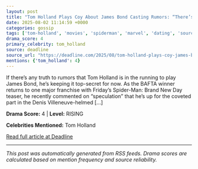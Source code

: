 ```yaml
---
layout: post
title: "Tom Holland Plays Coy About James Bond Casting Rumors: “There’s Speculation”"
date: 2025-08-02 11:14:59 +0000
categories: gossip
tags: ['tom-holland', 'movies', 'spiderman', 'marvel', 'dating', 'source-deadline', 'drama-rising']
drama_score: 4
primary_celebrity: tom_holland
source: deadline
source_url: "https://deadline.com/2025/08/tom-holland-plays-coy-james-bond-casting-rumors-1236477122/"
mentions: {'tom_holland': 4}
---
```


If there&#8217;s any truth to rumors that Tom Holland is in the running to play James Bond, he&#8217;s keeping it top-secret for now. As the BAFTA winner returns to one major franchise with Friday&#8217;s Spider-Man: Brand New Day teaser, he recently commented on &#8220;speculation&#8221; that he&#8217;s up for the coveted part in the Denis Villeneuve-helmed [&#8230;]

**Drama Score:** 4 | **Level:** RISING

**Celebrities Mentioned:** Tom Holland

[Read full article at Deadline](https://deadline.com/2025/08/tom-holland-plays-coy-james-bond-casting-rumors-1236477122/)

---
*This post was automatically generated from RSS feeds. Drama scores are calculated based on mention frequency and source reliability.*
